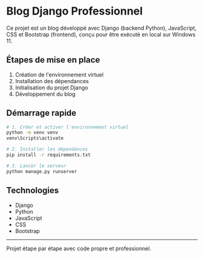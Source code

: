 # Blog Django Professionnel

Ce projet est un blog développé avec Django (backend Python), JavaScript, CSS et Bootstrap (frontend), conçu pour être exécuté en local sur Windows 11.

## Étapes de mise en place
1. Création de l'environnement virtuel
2. Installation des dépendances
3. Initialisation du projet Django
4. Développement du blog

## Démarrage rapide

```bash
# 1. Créer et activer l'environnement virtuel
python -m venv venv
venv\Scripts\activate

# 2. Installer les dépendances
pip install -r requirements.txt

# 3. Lancer le serveur
python manage.py runserver
```

## Technologies
- Django
- Python
- JavaScript
- CSS
- Bootstrap

---

Projet étape par étape avec code propre et professionnel.
